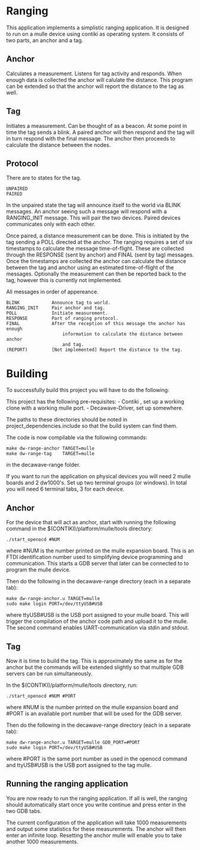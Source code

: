 Ranging
=======

This application implements a simplistic ranging application. It is designed to
run on a mulle device using contiki as operating system. It consists of two
parts, an anchor and a tag.

Anchor
------

Calculates a measurement. Listens for tag activity and responds. When enough
data is collected the anchor will calulate the distance. This program can be
extended so that the anchor will report the distance to the tag as well.

Tag
---

Initiates a measurement. Can be thought of as a beacon. At some point in time
the tag sends a blink. A paired anchor will then respond and the tag will in
turn respond with the final message. The anchor then proceeds to calculate the
distance between the nodes.

Protocol
--------

There are to states for the tag.
    
    UNPAIRED
    PAIRED

In the unpaired state the tag will announce itself to the world via BLINK
messages. An anchor seeing such a message will respond with a RANGING_INIT
message. This will pair the two devices. Paired devices communicates only with
each other.

Once paired, a distance measurement can be done. This is initiated by the tag
sending a POLL directed at the anchor. The ranging requires a set of six
timestamps to calculate the message time-of-flight. These are collected through
the RESPONSE (sent by anchor) and FINAL (sent by tag) messages. Once the
timestamps are collected the anchor can calculate the distance between the tag
and anchor using an estimated time-of-flight of the messages. Optionally the
measurement can then be reported back to the tag, however this is currently not
implemented.

All messages in order of appereance.
    
    BLINK            Announce tag to world.
    RANGING_INIT     Pair anchor and tag.
    POLL             Initiate measurement.
    RESPONSE         Part of ranging protocol.
    FINAL            After the reception of this message the anchor has enough 
                         information to calculate the distance between anchor 
                         and tag.
    (REPORT)         [Not implemented] Report the distance to the tag.

Building
========

To successfully build this project you will have to do the following:

This project has the following pre-requisites:
    - Contiki        , set up a working clone with a working mulle port.
    - Decawave-Driver, set up somewhere.

The paths to these directories should be noted in project_dependencies.include
so that the build system can find them.

The code is now compilable via the following commands:

    make dw-range-anchor TARGET=mulle
    make dw-range-tag    TARGET=mulle

in the decawave-range folder.

If you want to run the application on physical devices you will need 2 mulle
boards and 2 dw1000's. Set up two terminal groups (or windows). In total you
will need 6 terminal tabs, 3 for each device.

Anchor
------
For the device that will act as anchor, start with running the following command
in the $(CONTIKI)/platform/mulle/tools directory:

    ./start_openocd #NUM

where #NUM is the number printed on the mulle expansion board. This is an FTDI
identification number used to simplifying device programming and communication.
This starts a GDB server that later can be connected to to program the mulle
device.

Then do the following in the decawave-range directory (each in a separate tab):

    make dw-range-anchor.u TARGET=mulle
    sudo make login PORT=/dev/ttyUSB#USB

where ttyUSB#USB is the USB port assigned to your mulle board. This will trigger
the compilation of the anchor code path and upload it to the mulle. The second
command enables UART-communication via stdin and stdout.

Tag
---

Now it is time to build the tag. This is approximately the same as for the
anchor but the commands will be extended slightly so that multiple GDB servers
can be run simultaneously.

In the $(CONTIKI)/platform/mulle/tools directory, run:

    ./start_openocd #NUM #PORT

where #NUM is the number printed on the mulle expansion board and #PORT is an
available port number that will be used for the GDB server.

Then do the following in the decawave-range directory (each in a separate tab):

    make dw-range-anchor.u TARGET=mulle GDB_PORT=#PORT
    sudo make login PORT=/dev/ttyUSB#USB

where #PORT is the same port number as used in the openocd command and
ttyUSB#USB is the USB port assigned to the tag mulle.

Running the ranging application
-------------------------------

You are now ready to run the ranging application. If all is well, the ranging
should automatically start once you write continue and press enter in the two
GDB tabs.

The current configuration of the application will take 1000 measurements and
output some statistics for these measurements. The anchor will then enter an
infinite loop. Resetting the anchor mulle will enable you to take another 1000
measurements.
